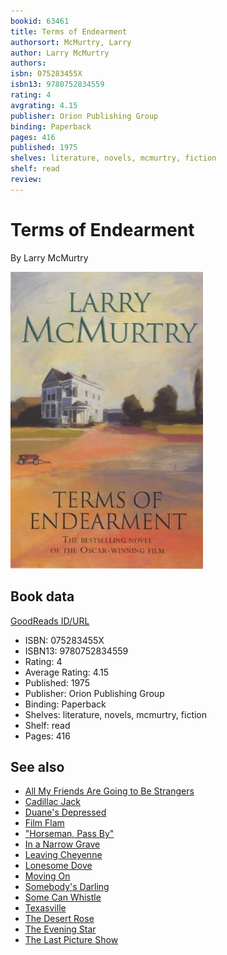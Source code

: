 ```yaml
---
bookid: 63461
title: Terms of Endearment
authorsort: McMurtry, Larry
author: Larry McMurtry
authors: 
isbn: 075283455X
isbn13: 9780752834559
rating: 4
avgrating: 4.15
publisher: Orion Publishing Group
binding: Paperback
pages: 416
published: 1975
shelves: literature, novels, mcmurtry, fiction
shelf: read
review: 
---
```


# Terms of Endearment

By Larry McMurtry

![](../../assets/bookcovers/1170617268l/63461.jpg)

## Book data

[GoodReads ID/URL](https://www.goodreads.com/book/show/63461)

- ISBN: 075283455X
- ISBN13: 9780752834559
- Rating: 4
- Average Rating: 4.15
- Published: 1975
- Publisher: Orion Publishing Group
- Binding: Paperback
- Shelves: literature, novels, mcmurtry, fiction
- Shelf: read
- Pages: 416


## See also

- [All My Friends Are Going to Be Strangers](All_My_Friends_Are_Going_to_Be_Strangers.md)
- [Cadillac Jack](Cadillac_Jack.md)
- [Duane's Depressed](Duanes_Depressed.md)
- [Film Flam](Film_Flam-_Essays_on_Hollywood.md)
- ["Horseman, Pass By"](Horseman__Pass_By.md)
- [In a Narrow Grave](In_a_Narrow_Grave-_Essays_on_Texas.md)
- [Leaving Cheyenne](Leaving_Cheyenne.md)
- [Lonesome Dove](Lonesome_Dove.md)
- [Moving On](Moving_On.md)
- [Somebody's Darling](Somebodys_Darling.md)
- [Some Can Whistle](Some_Can_Whistle.md)
- [Texasville](Texasville.md)
- [The Desert Rose](The_Desert_Rose.md)
- [The Evening Star](The_Evening_Star.md)
- [The Last Picture Show](The_Last_Picture_Show.md)
